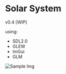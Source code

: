 # Solar System 
v0.4 [WIP]

using:
- SDL2.0
- GLEW
- ImGui
- GLM

![Sample Img](https://i.gyazo.com/f9069bfd332818769fcd65f452e3d8be.jpg)
